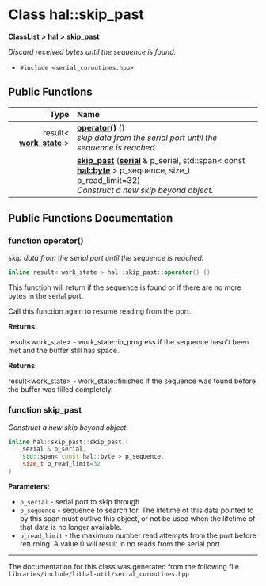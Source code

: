 

# Class hal::skip\_past



[**ClassList**](annotated.md) **>** [**hal**](namespacehal.md) **>** [**skip\_past**](classhal_1_1skip__past.md)



_Discard received bytes until the sequence is found._ 

* `#include <serial_coroutines.hpp>`





































## Public Functions

| Type | Name |
| ---: | :--- |
|  result&lt; [**work\_state**](namespacehal.md#enum-work_state) &gt; | [**operator()**](#function-operator()) () <br>_skip data from the serial port until the sequence is reached._  |
|   | [**skip\_past**](#function-skip_past) ([**serial**](classhal_1_1serial.md) & p\_serial, std::span&lt; const [**hal::byte**](namespacehal.md#typedef-byte) &gt; p\_sequence, size\_t p\_read\_limit=32) <br>_Construct a new skip beyond object._  |




























## Public Functions Documentation




### function operator() 

_skip data from the serial port until the sequence is reached._ 
```C++
inline result< work_state > hal::skip_past::operator() () 
```



This function will return if the sequence is found or if there are no more bytes in the serial port.


Call this function again to resume reading from the port.




**Returns:**

result&lt;work\_state&gt; - work\_state::in\_progress if the sequence hasn't been met and the buffer still has space. 




**Returns:**

result&lt;work\_state&gt; - work\_state::finished if the sequence was found before the buffer was filled completely. 





        



### function skip\_past 

_Construct a new skip beyond object._ 
```C++
inline hal::skip_past::skip_past (
    serial & p_serial,
    std::span< const hal::byte > p_sequence,
    size_t p_read_limit=32
) 
```





**Parameters:**


* `p_serial` - serial port to skip through 
* `p_sequence` - sequence to search for. The lifetime of this data pointed to by this span must outlive this object, or not be used when the lifetime of that data is no longer available. 
* `p_read_limit` - the maximum number read attempts from the port before returning. A value 0 will result in no reads from the serial port. 




        

------------------------------
The documentation for this class was generated from the following file `libraries/include/libhal-util/serial_coroutines.hpp`

